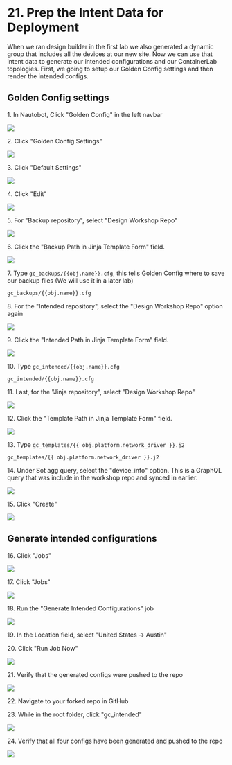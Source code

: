 # 21. Prep the Intent Data for Deployment

When we ran design builder in the first lab we also generated a dynamic group that includes all the devices at our new site. Now we can use that intent data to generate our intended configurations and our ContainerLab topologies. First, we going to setup our Golden Config settings and then render the intended configs.

## Golden Config settings


1\. In Nautobot, Click "Golden Config" in the left navbar

![](https://ajeuwbhvhr.cloudimg.io/https://colony-recorder.s3.amazonaws.com/files/2025-05-18/6c16acc1-0454-4069-b503-9c9939bd4bed/File.jpeg?tl_px=0,391&br_px=2752,1930&force_format=jpeg&q=100&width=1120.0&wat=1&wat_opacity=1&wat_gravity=northwest&wat_url=https://colony-recorder.s3.amazonaws.com/images/watermarks/FB923C_standard.png&wat_pad=40,475)


2\. Click "Golden Config Settings"

![](https://ajeuwbhvhr.cloudimg.io/https://colony-recorder.s3.amazonaws.com/files/2025-05-18/fb4c9107-f776-40b7-b63f-77e8b7d7e852/File.jpeg?tl_px=0,391&br_px=2752,1930&force_format=jpeg&q=100&width=1120.0&wat=1&wat_opacity=1&wat_gravity=northwest&wat_url=https://colony-recorder.s3.amazonaws.com/images/watermarks/FB923C_standard.png&wat_pad=36,403)


3\. Click "Default Settings"

![](https://ajeuwbhvhr.cloudimg.io/https://colony-recorder.s3.amazonaws.com/files/2025-05-18/64d8540a-6115-4948-bb20-54ecc592cb4c/File.jpeg?tl_px=0,0&br_px=2752,1538&force_format=jpeg&q=100&width=1120.0&wat=1&wat_opacity=1&wat_gravity=northwest&wat_url=https://colony-recorder.s3.amazonaws.com/images/watermarks/FB923C_standard.png&wat_pad=239,234)


4\. Click "Edit"

![](https://ajeuwbhvhr.cloudimg.io/https://colony-recorder.s3.amazonaws.com/files/2025-05-18/106fdddf-6a5c-4da6-aca6-677e4f8321af/File.jpeg?tl_px=90,0&br_px=2842,1538&force_format=jpeg&q=100&width=1120.0&wat=1&wat_opacity=1&wat_gravity=northwest&wat_url=https://colony-recorder.s3.amazonaws.com/images/watermarks/FB923C_standard.png&wat_pad=952,130)


5\. For "Backup repository", select "Design Workshop Repo"

![](https://ajeuwbhvhr.cloudimg.io/https://colony-recorder.s3.amazonaws.com/files/2025-05-18/ae87489e-11f5-4934-9347-0b68dc70cc8c/File.jpeg?tl_px=90,18&br_px=2842,1557&force_format=jpeg&q=100&width=1120.0&wat=1&wat_opacity=1&wat_gravity=northwest&wat_url=https://colony-recorder.s3.amazonaws.com/images/watermarks/FB923C_standard.png&wat_pad=541,277)


6\. Click the "Backup Path in Jinja Template Form" field.

![](https://ajeuwbhvhr.cloudimg.io/https://colony-recorder.s3.amazonaws.com/files/2025-05-18/450fbad1-805c-468e-8476-40d803de3f62/File.jpeg?tl_px=90,118&br_px=2842,1657&force_format=jpeg&q=100&width=1120.0&wat=1&wat_opacity=1&wat_gravity=northwest&wat_url=https://colony-recorder.s3.amazonaws.com/images/watermarks/FB923C_standard.png&wat_pad=553,276)


7\. Type `gc_backups/{{obj.name}}.cfg`, this tells Golden Config where to save our backup files (We will use it in a later lab)

```
gc_backups/{{obj.name}}.cfg
```


8\. For the "Intended repository", select the "Design Workshop Repo" option again

![](https://ajeuwbhvhr.cloudimg.io/https://colony-recorder.s3.amazonaws.com/files/2025-05-18/7de64657-4968-448e-b99a-ba4c26b28394/File.jpeg?tl_px=90,391&br_px=2842,1930&force_format=jpeg&q=100&width=1120.0&wat=1&wat_opacity=1&wat_gravity=northwest&wat_url=https://colony-recorder.s3.amazonaws.com/images/watermarks/FB923C_standard.png&wat_pad=546,437)


9\. Click the "Intended Path in Jinja Template Form" field.

![](https://ajeuwbhvhr.cloudimg.io/https://colony-recorder.s3.amazonaws.com/files/2025-05-18/4d764823-23f5-48de-a07b-a7b2f2dbc6e2/File.jpeg?tl_px=90,391&br_px=2842,1930&force_format=jpeg&q=100&width=1120.0&wat=1&wat_opacity=1&wat_gravity=northwest&wat_url=https://colony-recorder.s3.amazonaws.com/images/watermarks/FB923C_standard.png&wat_pad=629,469)


10\. Type `gc_intended/{{obj.name}}.cfg`

```
gc_intended/{{obj.name}}.cfg
```


11\. Last, for the "Jinja repository", select "Design Workshop Repo"

![](https://ajeuwbhvhr.cloudimg.io/https://colony-recorder.s3.amazonaws.com/files/2025-05-18/b51157fc-a03b-46d5-b28f-8d97e63a8cb2/File.jpeg?tl_px=90,0&br_px=2842,1538&force_format=jpeg&q=100&width=1120.0&wat=1&wat_opacity=1&wat_gravity=northwest&wat_url=https://colony-recorder.s3.amazonaws.com/images/watermarks/FB923C_standard.png&wat_pad=628,192)


12\. Click the "Template Path in Jinja Template Form" field.

![](https://ajeuwbhvhr.cloudimg.io/https://colony-recorder.s3.amazonaws.com/files/2025-05-18/60a89c56-31c9-4e45-96a3-194a329e55a8/File.jpeg?tl_px=90,0&br_px=2842,1538&force_format=jpeg&q=100&width=1120.0&wat=1&wat_opacity=1&wat_gravity=northwest&wat_url=https://colony-recorder.s3.amazonaws.com/images/watermarks/FB923C_standard.png&wat_pad=595,226)


13\. Type `gc_templates/{{ obj.platform.network_driver }}.j2`

```
gc_templates/{{ obj.platform.network_driver }}.j2
```


14\. Under Sot agg query, select the "device_info" option. This is a GraphQL query that was include in the workshop repo and synced in earlier.

![](https://ajeuwbhvhr.cloudimg.io/https://colony-recorder.s3.amazonaws.com/files/2025-05-18/a9aef322-e571-46e6-b44c-93a1de21cde4/File.jpeg?tl_px=90,128&br_px=2842,1667&force_format=jpeg&q=100&width=1120.0&wat=1&wat_opacity=1&wat_gravity=northwest&wat_url=https://colony-recorder.s3.amazonaws.com/images/watermarks/FB923C_standard.png&wat_pad=570,277)


15\. Click "Create"

![](https://ajeuwbhvhr.cloudimg.io/https://colony-recorder.s3.amazonaws.com/files/2025-05-18/20db6726-1291-4200-a84f-32fa93d2adc4/File.jpeg?tl_px=90,391&br_px=2842,1930&force_format=jpeg&q=100&width=1120.0&wat=1&wat_opacity=1&wat_gravity=northwest&wat_url=https://colony-recorder.s3.amazonaws.com/images/watermarks/FB923C_standard.png&wat_pad=734,507)


## Generate intended configurations


16\. Click "Jobs"

![](https://ajeuwbhvhr.cloudimg.io/https://colony-recorder.s3.amazonaws.com/files/2025-05-18/b571eb09-dd70-4b4d-8d8b-abb53c08013b/ascreenshot.jpeg?tl_px=0,0&br_px=2752,1538&force_format=jpeg&q=100&width=1120.0&wat=1&wat_opacity=1&wat_gravity=northwest&wat_url=https://colony-recorder.s3.amazonaws.com/images/watermarks/FB923C_standard.png&wat_pad=25,55)


17\. Click "Jobs"

![](https://ajeuwbhvhr.cloudimg.io/https://colony-recorder.s3.amazonaws.com/files/2025-05-18/4db9c8ca-9e5b-4863-9708-6a702837fca9/ascreenshot.jpeg?tl_px=0,74&br_px=2752,1613&force_format=jpeg&q=100&width=1120.0&wat=1&wat_opacity=1&wat_gravity=northwest&wat_url=https://colony-recorder.s3.amazonaws.com/images/watermarks/FB923C_standard.png&wat_pad=25,277)


18\. Run the "Generate Intended Configurations" job

![](https://ajeuwbhvhr.cloudimg.io/https://colony-recorder.s3.amazonaws.com/files/2025-05-18/f4a47280-5cd5-47ff-9dfb-5f75384b1fde/ascreenshot.jpeg?tl_px=0,391&br_px=2752,1930&force_format=jpeg&q=100&width=1120.0&wat=1&wat_opacity=1&wat_gravity=northwest&wat_url=https://colony-recorder.s3.amazonaws.com/images/watermarks/FB923C_standard.png&wat_pad=218,363)


19\. In the Location field, select "United States -> Austin"


20\. Click "Run Job Now"

![](https://ajeuwbhvhr.cloudimg.io/https://colony-recorder.s3.amazonaws.com/files/2025-05-18/debd3cef-8eaf-4007-90ce-b59c237a4bf5/ascreenshot.jpeg?tl_px=90,391&br_px=2842,1930&force_format=jpeg&q=100&width=1120.0&wat=1&wat_opacity=1&wat_gravity=northwest&wat_url=https://colony-recorder.s3.amazonaws.com/images/watermarks/FB923C_standard.png&wat_pad=843,511)


21\. Verify that the generated configs were pushed to the repo

![](https://ajeuwbhvhr.cloudimg.io/https://colony-recorder.s3.amazonaws.com/files/2025-05-18/189a0677-0717-48a4-8797-7efe1d47f05a/ascreenshot.jpeg?tl_px=90,391&br_px=2842,1930&force_format=jpeg&q=100&width=1120.0&wat=1&wat_opacity=1&wat_gravity=northwest&wat_url=https://colony-recorder.s3.amazonaws.com/images/watermarks/FB923C_standard.png&wat_pad=619,376)


22\. Navigate to your forked repo in GitHub


23\. While in the root folder, click "gc_intended"

![](https://ajeuwbhvhr.cloudimg.io/https://colony-recorder.s3.amazonaws.com/files/2025-05-18/dc8c8f4c-f66d-415d-88fc-f29747cbc2a7/ascreenshot.jpeg?tl_px=0,391&br_px=2752,1930&force_format=jpeg&q=100&width=1120.0&wat=1&wat_opacity=1&wat_gravity=northwest&wat_url=https://colony-recorder.s3.amazonaws.com/images/watermarks/FB923C_standard.png&wat_pad=119,286)


24\. Verify that all four configs have been generated and pushed to the repo

![](https://ajeuwbhvhr.cloudimg.io/https://colony-recorder.s3.amazonaws.com/files/2025-05-18/59a3c32f-87a0-47ac-8338-42e9f3b4fb54/ascreenshot.jpeg?tl_px=0,391&br_px=2752,1930&force_format=jpeg&q=100&width=1120.0&wat=1&wat_opacity=1&wat_gravity=northwest&wat_url=https://colony-recorder.s3.amazonaws.com/images/watermarks/FB923C_standard.png&wat_pad=290,292)